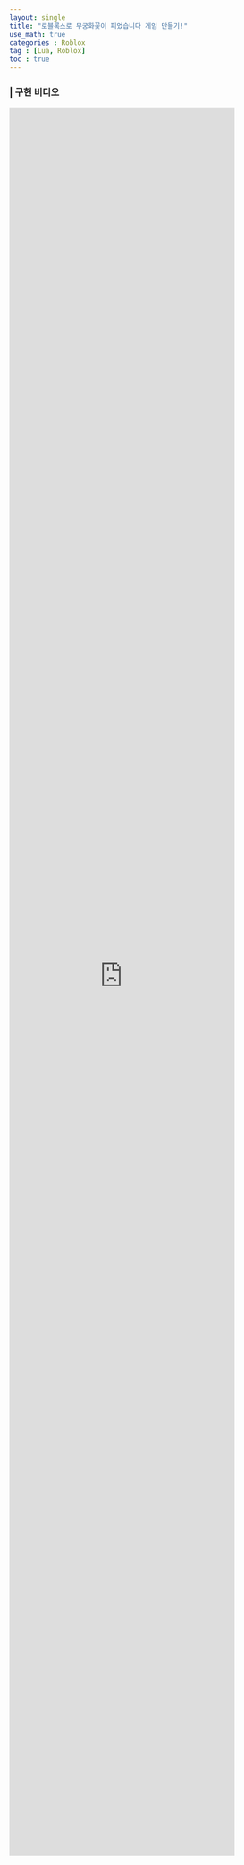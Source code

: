 ```yaml
---
layout: single
title: "로블록스로 무궁화꽃이 피었습니다 게임 만들기!"
use_math: true
categories : Roblox
tag : [Lua, Roblox]
toc : true
---
```


### | 구현 비디오


<iframe id="video" width="80%" height="80%" src="https://user-images.githubusercontent.com/75241542/174750598-38f9612c-07ff-4a5d-9f0f-b04b067c40ca.mp4" frameborder="0">
</iframe>
